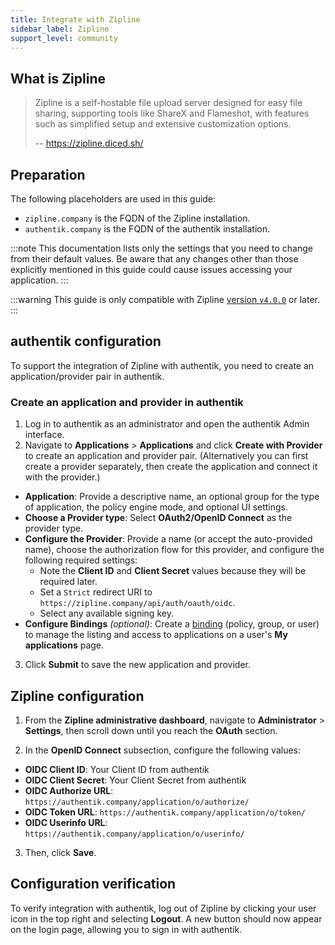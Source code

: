 ```yaml
---
title: Integrate with Zipline
sidebar_label: Zipline
support_level: community
---
```


## What is Zipline

> Zipline is a self-hostable file upload server designed for easy file sharing, supporting tools like ShareX and Flameshot, with features such as simplified setup and extensive customization options.
>
> -- https://zipline.diced.sh/

## Preparation

The following placeholders are used in this guide:

- `zipline.company` is the FQDN of the Zipline installation.
- `authentik.company` is the FQDN of the authentik installation.

:::note
This documentation lists only the settings that you need to change from their default values. Be aware that any changes other than those explicitly mentioned in this guide could cause issues accessing your application.
:::

:::warning
This guide is only compatible with Zipline [version `v4.0.0`](https://github.com/diced/zipline/releases/tag/v4.0.0) or later.
:::

## authentik configuration

To support the integration of Zipline with authentik, you need to create an application/provider pair in authentik.

### Create an application and provider in authentik

1. Log in to authentik as an administrator and open the authentik Admin interface.
2. Navigate to **Applications** > **Applications** and click **Create with Provider** to create an application and provider pair. (Alternatively you can first create a provider separately, then create the application and connect it with the provider.)

- **Application**: Provide a descriptive name, an optional group for the type of application, the policy engine mode, and optional UI settings.
- **Choose a Provider type**: Select **OAuth2/OpenID Connect** as the provider type.
- **Configure the Provider**: Provide a name (or accept the auto-provided name), choose the authorization flow for this provider, and configure the following required settings:
    - Note the **Client ID** and **Client Secret** values because they will be required later.
    - Set a `Strict` redirect URI to `https://zipline.company/api/auth/oauth/oidc`.
    - Select any available signing key.
- **Configure Bindings** _(optional)_: Create a [binding](/docs/add-secure-apps/flows-stages/bindings/) (policy, group, or user) to manage the listing and access to applications on a user's **My applications** page.

3. Click **Submit** to save the new application and provider.

## Zipline configuration

1. From the **Zipline administrative dashboard**, navigate to **Administrator** > **Settings**, then scroll down until you reach the **OAuth** section.

2. In the **OpenID Connect** subsection, configure the following values:

- **OIDC Client ID**: Your Client ID from authentik
- **OIDC Client Secret**: Your Client Secret from authentik
- **OIDC Authorize URL**: `https://authentik.company/application/o/authorize/`
- **OIDC Token URL**: `https://authentik.company/application/o/token/`
- **OIDC Userinfo URL**: `https://authentik.company/application/o/userinfo/`

3. Then, click **Save**.

## Configuration verification

To verify integration with authentik, log out of Zipline by clicking your user icon in the top right and selecting **Logout**. A new button should now appear on the login page, allowing you to sign in with authentik.
